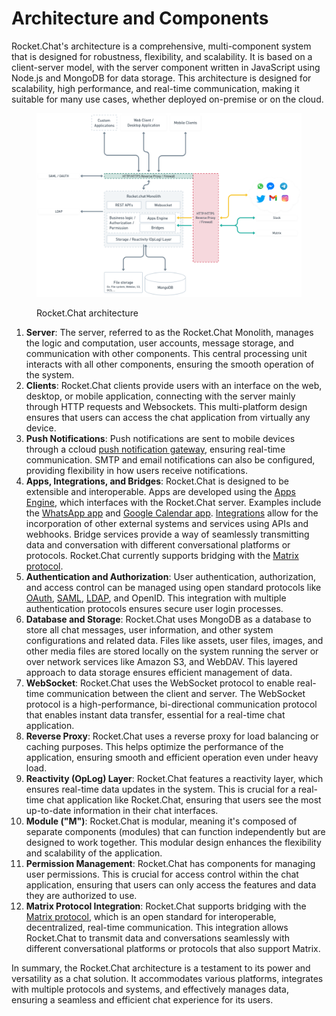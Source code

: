 # Architecture and Components

Rocket.Chat's architecture is a comprehensive, multi-component system that is designed for robustness, flexibility, and scalability. It is based on a client-server model, with the server component written in JavaScript using Node.js and MongoDB for data storage. This architecture is designed for scalability, high performance, and real-time communication, making it suitable for many use cases, whether deployed on-premise or on the cloud.

<figure><img src="../.gitbook/assets/Architecture.png" alt=""><figcaption><p>Rocket.Chat architecture</p></figcaption></figure>

1. **Server**: The server, referred to as the Rocket.Chat Monolith, manages the logic and computation, user accounts, message storage, and communication with other components. This central processing unit interacts with all other components, ensuring the smooth operation of the system.
2. **Clients**: Rocket.Chat clients provide users with an interface on the web, desktop, or mobile application, connecting with the server mainly through HTTP requests and Websockets. This multi-platform design ensures that users can access the chat application from virtually any device.
3. **Push Notifications**: Push notifications are sent to mobile devices through a ccloud [push notification gateway](../open-source-projects/mobile-app/mobile-app-white-labelling/configuring-push-notifications.md), ensuring real-time communication. SMTP and email notifications can also be configured, providing flexibility in how users receive notifications.
4. **Apps, Integrations, and Bridges**: Rocket.Chat is designed to be extensible and interoperable. Apps are developed using the [Apps Engine](../apps-engine/getting-started/), which interfaces with the Rocket.Chat server. Examples include the [WhatsApp app](https://docs.rocket.chat/extend-rocket.chat-capabilities/rocket.chat-marketplace/rocket.chat-public-apps-guides/omnichannel-apps/whatsapp) and [Google Calendar app](https://docs.rocket.chat/extend-rocket.chat-capabilities/rocket.chat-marketplace/rocket.chat-public-apps-guides/google-calendar). [Integrations](https://docs.rocket.chat/use-rocket.chat/workspace-administration/integrations) allow for the incorporation of other external systems and services using APIs and webhooks. Bridge services provide a way of seamlessly transmitting data and conversation with different conversational platforms or protocols. Rocket.Chat currently supports bridging with the [Matrix protocol](https://docs.rocket.chat/use-rocket.chat/workspace-administration/settings/federation).
5. **Authentication and Authorization**: User authentication, authorization, and access control can be managed using open standard protocols like [OAuth](https://oauth.net/), [SAML](https://docs.rocket.chat/use-rocket.chat/workspace-administration/settings/saml), [LDAP](https://docs.rocket.chat/use-rocket.chat/workspace-administration/settings/ldap), and OpenID. This integration with multiple authentication protocols ensures secure user login processes.
6. **Database and Storage**: Rocket.Chat uses MongoDB as a database to store all chat messages, user information, and other system configurations and related data. Files like assets, user files, images, and other media files are stored locally on the system running the server or over network services like Amazon S3, and WebDAV. This layered approach to data storage ensures efficient management of data.
7. **WebSocket**: Rocket.Chat uses the WebSocket protocol to enable real-time communication between the client and server. The WebSocket protocol is a high-performance, bi-directional communication protocol that enables instant data transfer, essential for a real-time chat application.
8. **Reverse Proxy**: Rocket.Chat uses a reverse proxy for load balancing or caching purposes. This helps optimize the performance of the application, ensuring smooth and efficient operation even under heavy load.
9. **Reactivity (OpLog) Layer**: Rocket.Chat features a reactivity layer, which ensures real-time data updates in the system. This is crucial for a real-time chat application like Rocket.Chat, ensuring that users see the most up-to-date information in their chat interfaces.
10. **Module ("M")**: Rocket.Chat is modular, meaning it's composed of separate components (modules) that can function independently but are designed to work together. This modular design enhances the flexibility and scalability of the application.
11. **Permission Management**: Rocket.Chat has components for managing user permissions. This is crucial for access control within the chat application, ensuring that users can only access the features and data they are authorized to use.
12. **Matrix Protocol Integration**: Rocket.Chat supports bridging with the [Matrix protocol](https://docs.rocket.chat/use-rocket.chat/workspace-administration/settings/federation), which is an open standard for interoperable, decentralized, real-time communication. This integration allows Rocket.Chat to transmit data and conversations seamlessly with different conversational platforms or protocols that also support Matrix.

In summary, the Rocket.Chat architecture is a testament to its power and versatility as a chat solution. It accommodates various platforms, integrates with multiple protocols and systems, and effectively manages data, ensuring a seamless and efficient chat experience for its users.
